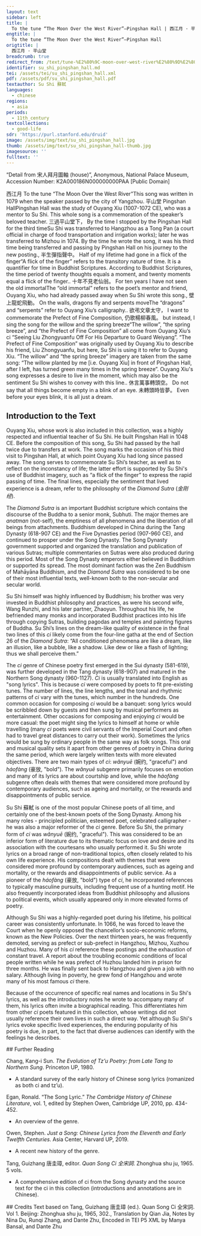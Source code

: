 ```yaml
---
layout: text
sidebar: left
title: |
  To the tune “The Moon Over the West River”—Pingshan Hall | 西江月 · 平山堂
engtitle: |
  To the tune “The Moon Over the West River”—Pingshan Hall
origtitle: |
  西江月 · 平山堂
breadcrumb: true
redirect_from: /text/tune-%E2%80%9C-moon-over-west-river%E2%80%9D%E2%80%94pingshan-hall
identifier: su_shi_pingshan_hall.md
tei: /assets/tei/su_shi_pingshan_hall.xml
pdf: /assets/pdf/su_shi_pingshan_hall.pdf
textauthor: Su Shi 蘇軾
languages:
  - chinese
regions:
  - asia
periods:
  - 11th_century
textcollections:
  - good-life
sdr: 'https://purl.stanford.edu/druid'
image: /assets/img/text/su_shi_pingshan_hall.jpg
thumb: /assets/img/text/su_shi_pingshan_hall-thumb.jpg
imagesource: ''
fulltext: ''
---
```

 “Detail from 宋人拜月圖軸 (house)”, Anonymous, National Palace Museum, Accession Number: K2A000186N000000000PAA [Public Domain]

 西江月 To the tune “The Moon Over the West River”This song was written in 1079 when the speaker passed by the city of Yangzhou. 平山堂 Pingshan HallPingshan Hall was the study of Ouyang Xiu (1007-1072 CE), who was a mentor to Su Shi. This whole song is a commemoration of the speaker’s beloved teacher. 三過平山堂下， By the time I stopped by the Pingshan Hall for the third timeSu Shi was transferred to Hangzhou as a Tong Pan (a court official in charge of food transportation and irrigation works); later he was transferred to Mizhou in 1074. By the time he wrote the song, it was his third time being transferred and passing by Pingshan Hall on his journey to the new posting., 半生彈指聲中。 Half of my lifetime had gone in a flick of the finger“A flick of the finger” refers to the transitory nature of time. It is a quantifier for time in Buddhist Scriptures. According to Buddhist Scriptures, the time period of twenty thoughts equals a moment, and twenty moments equal a flick of the finger.. 十年不見老仙翁。 For ten years I have not seen the old immortalThe “old immortal” refers to the poet’s mentor and friend, Ouyang Xiu, who had already passed away when Su Shi wrote this song., 壁上龍蛇飛動。 On the walls, dragons fly and serpents moveThe “dragons” and “serpents” refer to Ouyang Xiu’s calligraphy.. 欲弔文章太守， I want to commemorate the Prefect of Fine Composition, 仍歌楊柳春風。 but instead, I sing the song for the willow and the spring breeze“The willow”, “the spring breeze”, and “the Prefect of Fine Composition” all come from Ouyang Xiu’s ci “Seeing Liu Zhongyuanfu Off For His Departure to Guard Weiyang”. “The Prefect of Fine Composition” was originally used by Ouyang Xiu to describe his friend, Liu Zhongyuanfu, but here, Su Shi is using it to refer to Ouyang Xiu. “The willow” and “the spring breeze” imagery are taken from the same song: “The willow planted by me [i.e. Ouyang Xiu] in front of Pingshan Hall, after I left, has turned green many times in the spring breeze”. Ouyang Xiu's song expresses a desire to live in the moment, which may also be the sentiment Su Shi wishes to convey with this line.. 休言萬事轉頭空。 Do not say that all things become empty in a blink of an eye. 未轉頭時皆夢。 Even before your eyes blink, it is all just a dream. 
 
## Introduction to the Text 
<p><meta charset="utf-8" />Ouyang Xiu, whose work is also included in this collection, was a highly respected and influential teacher of Su Shi. He built Pingshan Hall in 1048 CE. Before the composition of this song, Su Shi had passed by the hall twice due to transfers at work. The song marks the occasion of his third visit to Pingshan Hall, at which point Ouyang Xiu had long since passed away. The song serves to commemorate Su Shi’s teacher, as well as to reflect on the inconstancy of life; the latter effort is supported by Su Shi's use of Buddhist imagery, such as “a flick of the finger” to express the rapid passing of time. The final lines, especially the sentiment that lived experience is a dream, refer to the philosophy of the <em>Diamond Sutra</em> (<em>金刚经</em>). </p> <p dir="ltr">The <em>Diamond Sutra</em> is an important Buddhist scripture which contains the discourse of the Buddha to a senior monk, Subhuti. The major themes are <em>anatman</em> (not-self), the emptiness of all phenomena and the liberation of all beings from attachments. Buddhism developed in China during the Tang Dynasty (618-907 CE) and the Five Dynasties period (907-960 CE), and continued to prosper under the Song Dynasty. The Song Dynasty government supported and organized the translation and publication of various Sutras; multiple commentaries on Sutras were also produced during this period. Most of the Song Dynasty emperors either believed in Buddhism or supported its spread. The most dominant faction was the Zen Buddhism of Mahāyāna Buddhism, and the<em> Diamond Sutra</em> was considered to be one of their most influential texts, well-known both to the non-secular and secular world. </p> <p dir="ltr">Su Shi himself was highly influenced by Buddhism; his brother was very invested in Buddhist philosophy and practices, as were his second wife, Wang Runzhi, and his later partner, Zhaoyun. Throughout his life, he befriended many monks and incorporated Buddhist practices into his life through copying Sutras, building pagodas and temples and painting figures of Buddha. Su Shi’s lines on the dream-like quality of existence in the final two lines of this <em>ci</em> likely come from the four-line gatha at the end of Section 26 of the <em>Diamond Sutra</em>: “All conditioned phenomena are like a dream, like an illusion, like a bubble, like a shadow. Like dew or like a flash of lighting; thus we shall perceive them.”</p> <p>The <em>ci</em> genre of Chinese poetry first emerged in the Sui dynasty (581-619), was further developed in the Tang dynasty (618-907) and matured in the Northern Song dynasty (960-1127). <em>Ci</em> is usually translated into English as "song lyrics". This is because <em>ci</em> were composed by poets to fit pre-existing tunes. The number of lines, the line lengths, and the tonal and rhythmic patterns of <em>ci</em> vary with the tunes, which number in the hundreds. One common occasion for composing <em>ci</em> would be a banquet: song lyrics would be scribbled down by guests and then sung by musical performers as entertainment. Other occasions for composing and enjoying <em>ci</em> would be more casual: the poet might sing the lyrics to himself at home or while travelling (many <em>ci</em> poets were civil servants of the Imperial Court and often had to travel great distances to carry out their work). Sometimes the lyrics would be sung by ordinary people in the same way as folk songs. This oral and musical quality sets it apart from other genres of poetry in China during the same period, which were largely written texts with more elevated objectives. There are two main types of <em>ci</em>: <em>wǎnyuē</em> (婉约, "graceful") and <em>háofàng</em> (豪放, "bold"). The <em>wǎnyuē</em> subgenre primarily focuses on emotion and many of its lyrics are about courtship and love, while the<em> háofàng</em> subgenre often deals with themes that were considered more profound by contemporary audiences, such as ageing and mortality, or the rewards and disappointments of public service.</p> <p><meta charset="utf-8" />Su Shi <meta charset="utf-8" />蘇軾 is one of the most popular Chinese poets of all time, and certainly one of the best-known poets of the Song Dynasty. Among his many roles - principled politician, esteemed poet, celebrated calligrapher - he was also a major reformer of the <em>ci</em> genre. Before Su Shi, the primary form of <em>ci</em> was <em>wǎnyuē</em> (婉约, "graceful"). This was considered to be an inferior form of literature due to its thematic focus on love and desire and its association with the courtesans who usually performed it. Su Shi wrote lyrics on a broad range of non-traditional topics, often closely related to his own life experience. His compositions dealt with themes that were considered more profound by contemporary audiences, such as ageing and mortality, or the rewards and disappointments of public service. As a pioneer of the <em>háofàng </em>(豪放, "bold") type of <em>ci</em>, he incorporated references to typically masculine pursuits, including frequent use of a hunting motif. He also frequently incorporated ideas from Buddhist philosophy and allusions to political events, which usually appeared only in more elevated forms of poetry.</p> <p dir="ltr">Although Su Shi was a highly-regarded poet during his lifetime, his political career was consistently unfortunate. In 1066, he was forced to leave the Court when he openly opposed the chancellor’s socio-economic reforms, known as the New Policies. Over the next thirteen years, he was frequently demoted, serving as prefect or sub-prefect in Hangzhou, Mizhou, Xuzhou and Huzhou. Many of his <em>ci</em> reference these postings and the exhaustion of constant travel. A report about the troubling economic conditions of local people written while he was prefect of Huzhou landed him in prison for three months. He was finally sent back to Hangzhou and given a job with no salary. Although living in poverty, he grew fond of Hangzhou and wrote many of his most famous <em>ci </em>there.</p> <p>Because of the occurrence of specific real names and locations in Su Shi's lyrics, as well as the introductory notes he wrote to accompany many of them, his lyrics often invite a biographical reading. This differentiates him from other <em>ci</em> poets featured in this collection, whose writings did not usually reference their own lives in such a direct way. Yet although Su Shi's lyrics evoke specific lived experiences, the enduring popularity of his poetry is due, in part, to the fact that diverse audiences can identify with the feelings he describes.</p>
## Further Reading 
<p>Chang, Kang-i Sun. <em>The Evolution of Tz’u Poetry: from Late Tang to Northern Sung</em>. Princeton UP, 1980.</p> <ul> <li>A standard survey of the early history of Chinese song lyrics (romanized as both ci and tz’u).</li> </ul> <p>Egan, Ronald. “The Song Lyric.” <em>The Cambridge History of Chinese Literature</em>, vol. 1, edited by Stephen Owen, Cambridge UP, 2010, pp. 434-452.</p> <ul> <li>An overview of the genre.</li> </ul> <p>Owen, Stephen. <em>Just a Song: Chinese Lyrics from the Eleventh and Early Twelfth Centuries</em>. Asia Center, Harvard UP, 2019.</p> <ul> <li>A recent new history of the genre.</li> </ul> <p>Tang, Guizhang 唐圭璋, editor. <em>Quan Song Ci 全宋詞</em>. Zhonghua shu ju, 1965. 5 vols.</p> <ul> <li>A comprehensive edition of ci from the Song dynasty and the source text for the ci in this collection (introductions and annotations are in Chinese).</li> </ul>
## Credits
Text based on Tang, Guizhang 唐圭璋 (ed.). Quan Song Ci 全宋詞. Vol 1. Beijing: Zhonghua shu ju, 1965, 302., Translation by Qian Jia, Notes by Nina Du, Runqi Zhang,  and Dante Zhu, Encoded in TEI P5 XML by Manya Bansal,  and Dante Zhu
